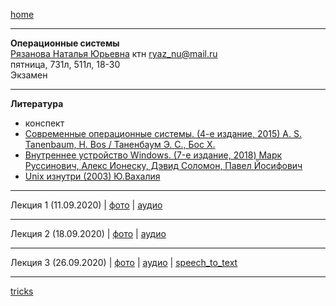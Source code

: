 [home](https://github.com/dKosarevsky/iu7/blob/master/2020_2021_3sem.md)
____________________________________
**Операционные системы** \
[Рязанова Наталья Юрьевна](https://studizba.com/hs/151-mgtu-im-baumana/teachers/4-kafedra-iu-7-programmnoe-obespechenie-je/222-rjazanova-natalja-jurevna.html) ктн
ryaz_nu@mail.ru \
пятница, 731л, 511л, 18-30 \
Экзамен
____________________________________
**Литература**
* конспект
* [Современные операционные системы. (4-е издание, 2015) A. S. Tanenbaum, H. Bos / Таненбаум Э. С., Бос Х.](https://drive.google.com/file/d/173whT_fw3FGfWmoXgs9rPtNB7s2qKl9H/view?usp=sharing)
* [Внутреннее устройство Windows. (7-е издание, 2018) Марк Руссинович, Алекс Ионеску, Дэвид Соломон, Павел Йосифович](https://drive.google.com/file/d/1b5bvbw_BhX6Q1caEoRcBDpgajCCX-9L5/view?usp=sharing)
* [Unix изнутри (2003) Ю.Вахалия](https://t.me/bzd_channel/1163)
____________________________________
Лекция 1 (11.09.2020) | [фото](https://drive.google.com/drive/folders/18EaPDw3huzxnv_SedILf-IiNKBB4aXs1?usp=sharing) | [аудио](https://drive.google.com/drive/folders/184rKPher1Fl048SyJt7VrRV6pQebwBUv?usp=sharing)
____________________________________
Лекция 2 (18.09.2020) | [фото](https://drive.google.com/drive/folders/1-qWY2UE6BvJgyJYcVvYBF8ues6bjOp4o?usp=sharing) | [аудио](https://drive.google.com/drive/folders/1vmhMdWq_y3I1QDVv1d0YqIqXssirRb6L?usp=sharing)
____________________________________
Лекция 3 (26.09.2020) | [фото](https://drive.google.com/drive/folders/1FbTnaKRYAQjrQudn9jiWr4R_rlS0vrTx?usp=sharing) | [аудио](https://drive.google.com/drive/folders/1FWOIi4fd8Ju6JW7TrhvwWxhwTOxjs7fr?usp=sharing) | [speech_to_text](stt/os_lec_003.md)
____________________________________




[tricks](https://drive.google.com/drive/folders/1dGz4-yb063fUNr5QkxPvI32n-URwXITz?usp=sharing)
